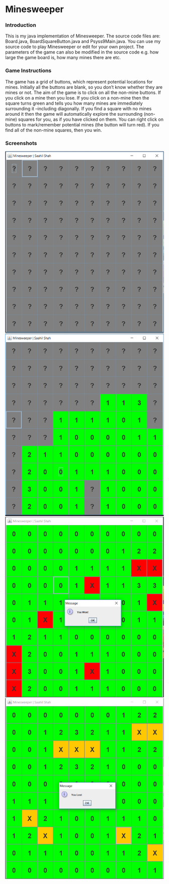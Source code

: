 # Minesweeper

 
### Introduction
 This is my java implementation of Minesweeper. The source code files are: Board.java, BoardSquareButton.java and Psyss9Main.java.
 You can use my source code to play Minesweeper or edit for your own project. The parameters of the game can also be modified in the source code e.g. how large the game board is, how many mines there are etc. 
 
### Game Instructions
 The game has a grid of buttons, which represent potential locations for mines. Initially all the buttons are
blank, so you don’t know whether they are mines or not. The aim of the game is to click on all the non-mine buttons.
If you click on a mine then you lose. If you click on a non-mine then the square turns green and
tells you how many mines are immediately surrounding it –including diagonally.
If you find a square with no mines around it then the game will automatically explore the
surrounding (non-mine) squares for you, as if you have clicked on them.
You can right click on buttons to mark/remember potential mines (the button will turn red).
If you find all of the non-mine squares, then you win. 

### Screenshots
 
 ![alt text](https://github.com/Saahil55/Minesweeper/blob/master/images/Capture.PNG)
 ![alt text](https://github.com/Saahil55/Minesweeper/blob/master/images/Capture%202.PNG)
 ![alt text](https://github.com/Saahil55/Minesweeper/blob/master/images/Capture%203.PNG)
 ![alt text](https://github.com/Saahil55/Minesweeper/blob/master/images/Capture%204.PNG)
